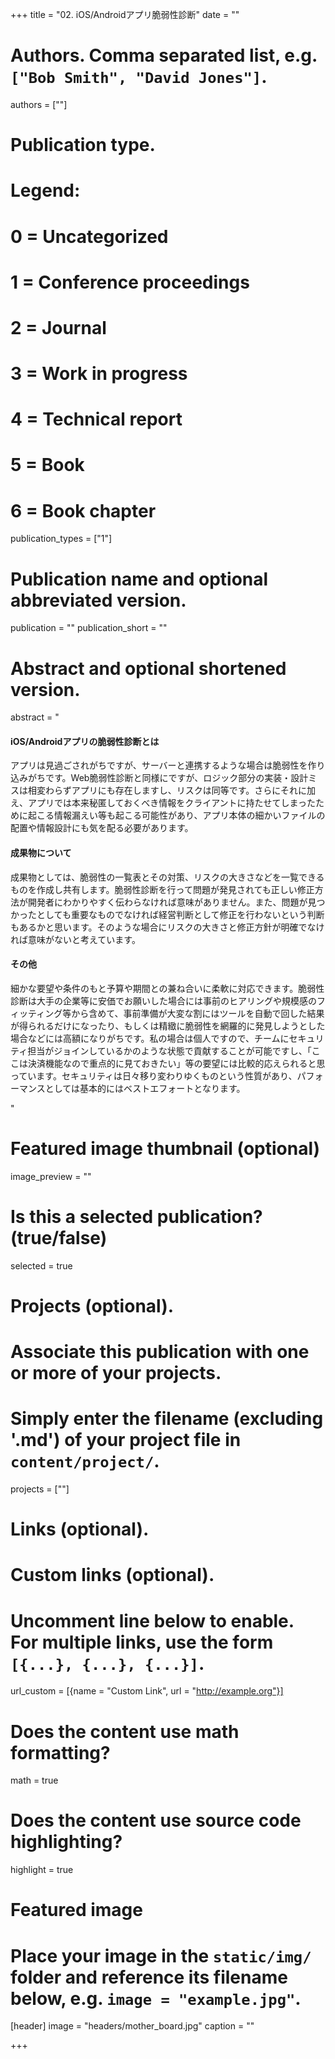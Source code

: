+++
title = "02. iOS/Androidアプリ脆弱性診断"
date = ""

# Authors. Comma separated list, e.g. `["Bob Smith", "David Jones"]`.
authors = [""]

# Publication type.
# Legend:
# 0 = Uncategorized
# 1 = Conference proceedings
# 2 = Journal
# 3 = Work in progress
# 4 = Technical report
# 5 = Book
# 6 = Book chapter
publication_types = ["1"]

# Publication name and optional abbreviated version.
publication = ""
publication_short = ""

# Abstract and optional shortened version.
abstract = "<h4>iOS/Androidアプリの脆弱性診断とは</h4><p>アプリは見過ごされがちですが、サーバーと連携するような場合は脆弱性を作り込みがちです。Web脆弱性診断と同様にですが、ロジック部分の実装・設計ミスは相変わらずアプリにも存在しますし、リスクは同等です。さらにそれに加え、アプリでは本来秘匿しておくべき情報をクライアントに持たせてしまったために起こる情報漏えい等も起こる可能性があり、アプリ本体の細かいファイルの配置や情報設計にも気を配る必要があります。</p><h4>成果物について</h4><p>成果物としては、脆弱性の一覧表とその対策、リスクの大きさなどを一覧できるものを作成し共有します。脆弱性診断を行って問題が発見されても正しい修正方法が開発者にわかりやすく伝わらなければ意味がありません。また、問題が見つかったとしても重要なものでなければ経営判断として修正を行わないという判断もあるかと思います。そのような場合にリスクの大きさと修正方針が明確でなければ意味がないと考えています。</p> <h4>その他</h4><p>細かな要望や条件のもと予算や期間との兼ね合いに柔軟に対応できます。脆弱性診断は大手の企業等に安価でお願いした場合には事前のヒアリングや規模感のフィッティング等から含めて、事前準備が大変な割にはツールを自動で回した結果が得られるだけになったり、もしくは精緻に脆弱性を網羅的に発見しようとした場合などには高額になりがちです。私の場合は個人ですので、チームにセキュリティ担当がジョインしているかのような状態で貢献することが可能ですし、「ここは決済機能なので重点的に見ておきたい」等の要望には比較的応えられると思っています。セキュリティは日々移り変わりゆくものという性質があり、パフォーマンスとしては基本的にはベストエフォートとなります。<p>"

# Featured image thumbnail (optional)
image_preview = ""

# Is this a selected publication? (true/false)
selected = true

# Projects (optional).
#   Associate this publication with one or more of your projects.
#   Simply enter the filename (excluding '.md') of your project file in `content/project/`.
projects = [""]

# Links (optional).


# Custom links (optional).
#   Uncomment line below to enable. For multiple links, use the form `[{...}, {...}, {...}]`.
url_custom = [{name = "Custom Link", url = "http://example.org"}]

# Does the content use math formatting?
math = true

# Does the content use source code highlighting?
highlight = true

# Featured image
# Place your image in the `static/img/` folder and reference its filename below, e.g. `image = "example.jpg"`.
[header]
image = "headers/mother_board.jpg"
caption = ""

+++
